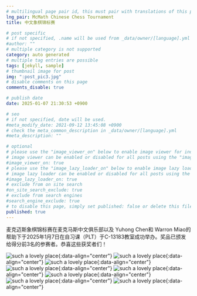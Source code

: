```yaml
---
# multilingual page pair id, this must pair with translations of this page. (This name must be unique)
lng_pair: McMath Chinese Chess Tournament
title: 中文象棋锦标赛

# post specific
# if not specified, .name will be used from _data/owner/[language].yml
#author: ""
# multiple category is not supported
category: auto generated
# multiple tag entries are possible
tags: [jekyll, sample]
# thumbnail image for post
img: ":post_pic3.jpg"
# disable comments on this page
comments_disable: true

# publish date
date: 2025-01-07 21:30:53 +0900

# seo
# if not specified, date will be used.
#meta_modify_date: 2021-09-12 13:45:08 +0900
# check the meta_common_description in _data/owner/[language].yml
#meta_description: ""

# optional
# please use the "image_viewer_on" below to enable image viewer for individual pages or posts (_posts/ or [language]/_posts folders).
# image viewer can be enabled or disabled for all posts using the "image_viewer_posts: true" setting in _data/conf/main.yml.
#image_viewer_on: true
# please use the "image_lazy_loader_on" below to enable image lazy loader for individual pages or posts (_posts/ or [language]/_posts folders).
# image lazy loader can be enabled or disabled for all posts using the "image_lazy_loader_posts: true" setting in _data/conf/main.yml.
#image_lazy_loader_on: true
# exclude from on site search
#on_site_search_exclude: true
# exclude from search engines
#search_engine_exclude: true
# to disable this page, simply set published: false or delete this file
published: true
---
```

麦克迈斯象棋锦标赛在麦克马斯中文俱乐部以及 Yuhong Chen和 Warron Miao的帮助下于2025年1月7日在自习课（PLT）于C-13183教室成功举办。奖品已颁发给得分前3名的参赛者。恭喜这些获奖者们！

![such a lovely place](:001.png){:data-align="center"}
![such a lovely place](:002.png){:data-align="center"}
![such a lovely place](:009.png){:data-align="center"}
![such a lovely place](:004.png){:data-align="center"}
![such a lovely place](:005.png){:data-align="center"}
![such a lovely place](:006.png){:data-align="center"}
![such a lovely place](:007.png){:data-align="center"}
![such a lovely place](:008.png){:data-align="center"}
